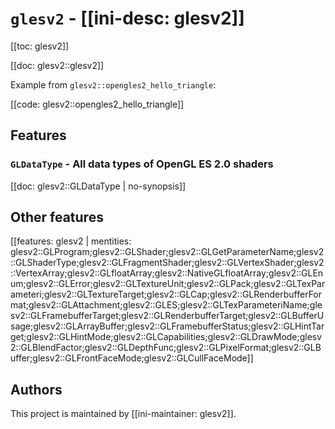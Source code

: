 # `glesv2` - [[ini-desc: glesv2]]

[[toc: glesv2]]

[[doc: glesv2::glesv2]]

Example from `glesv2::opengles2_hello_triangle`:

[[code: glesv2::opengles2_hello_triangle]]

## Features

### `GLDataType` - All data types of OpenGL ES 2.0 shaders

[[doc: glesv2::GLDataType | no-synopsis]]

## Other features

[[features: glesv2 | mentities: glesv2::GLProgram;glesv2::GLShader;glesv2::GLGetParameterName;glesv2::GLShaderType;glesv2::GLFragmentShader;glesv2::GLVertexShader;glesv2::VertexArray;glesv2::GLfloatArray;glesv2::NativeGLfloatArray;glesv2::GLEnum;glesv2::GLError;glesv2::GLTextureUnit;glesv2::GLPack;glesv2::GLTexParameteri;glesv2::GLTextureTarget;glesv2::GLCap;glesv2::GLRenderbufferFormat;glesv2::GLAttachment;glesv2::GLES;glesv2::GLTexParameteriName;glesv2::GLFramebufferTarget;glesv2::GLRenderbufferTarget;glesv2::GLBufferUsage;glesv2::GLArrayBuffer;glesv2::GLFramebufferStatus;glesv2::GLHintTarget;glesv2::GLHintMode;glesv2::GLCapabilities;glesv2::GLDrawMode;glesv2::GLBlendFactor;glesv2::GLDepthFunc;glesv2::GLPixelFormat;glesv2::GLBuffer;glesv2::GLFrontFaceMode;glesv2::GLCullFaceMode]]

## Authors

This project is maintained by [[ini-maintainer: glesv2]].
